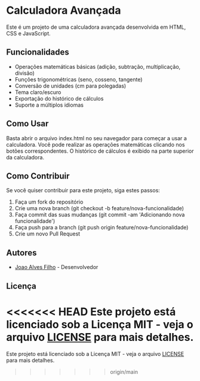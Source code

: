 # Calculadora Avançada

Este é um projeto de uma calculadora avançada desenvolvida em HTML, CSS e JavaScript.

## Funcionalidades

- Operações matemáticas básicas (adição, subtração, multiplicação, divisão)
- Funções trigonométricas (seno, cosseno, tangente)
- Conversão de unidades (cm para polegadas)
- Tema claro/escuro
- Exportação do histórico de cálculos
- Suporte a múltiplos idiomas

## Como Usar

Basta abrir o arquivo index.html no seu navegador para começar a usar a calculadora. Você pode realizar as operações matemáticas clicando nos botões correspondentes. O histórico de cálculos é exibido na parte superior da calculadora.

## Como Contribuir

Se você quiser contribuir para este projeto, siga estes passos:

1. Faça um fork do repositório
2. Crie uma nova branch (git checkout -b feature/nova-funcionalidade)
3. Faça commit das suas mudanças (git commit -am 'Adicionando nova funcionalidade')
4. Faça push para a branch (git push origin feature/nova-funcionalidade)
5. Crie um novo Pull Request

## Autores

- [Joao Alves Filho](https://github.com/Joao-Alves-Dev) - Desenvolvedor

## Licença

<<<<<<< HEAD
Este projeto está licenciado sob a Licença MIT - veja o arquivo [LICENSE](LICENSE) para mais detalhes.
=======
Este projeto está licenciado sob a Licença MIT - veja o arquivo [LICENSE](LICENSE) para mais detalhes.
>>>>>>> origin/main
